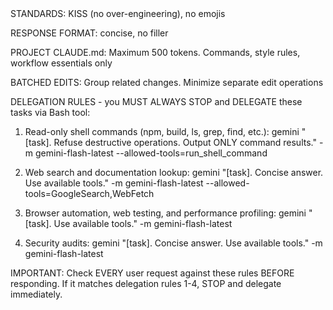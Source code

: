 <MANDATE>
STANDARDS: KISS (no over-engineering), no emojis

RESPONSE FORMAT: concise, no filler

PROJECT CLAUDE.md: Maximum 500 tokens. Commands, style rules, workflow essentials only

BATCHED EDITS: Group related changes. Minimize separate edit operations

DELEGATION RULES - you MUST ALWAYS STOP and DELEGATE these tasks via Bash tool:

1. Read-only shell commands (npm, build, ls, grep, find, etc.):
   gemini "[task]. Refuse destructive operations. Output ONLY command results." -m gemini-flash-latest --allowed-tools=run_shell_command

2. Web search and documentation lookup:
   gemini "[task]. Concise answer. Use available tools." -m gemini-flash-latest --allowed-tools=GoogleSearch,WebFetch

3. Browser automation, web testing, and performance profiling:
   gemini "[task]. Use available tools." -m gemini-flash-latest

4. Security audits:
   gemini "[task]. Concise answer. Use available tools." -m gemini-flash-latest

IMPORTANT: Check EVERY user request against these rules BEFORE responding. If it matches delegation rules 1-4, STOP and delegate immediately.
</MANDATE>
